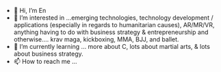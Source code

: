 - 👋 Hi, I’m En
- 👀 I’m interested in ...emerging technologies, technology development / applications (especially in regards to humanitarian causes), AR/MR/VR, anything having to do with business strategy & entrepreneurship and otherwise.... krav maga, kickboxing, MMA, BJJ, and ballet.
- 🌱 I’m currently learning ... more about C, lots about martial arts, & lots about business strategy.
- 📫 How to reach me ... 

<!---
en-ife/en-ife is a ✨ special ✨ repository because its `README.md` (this file) appears on your GitHub profile.
You can click the Preview link to take a look at your changes.
--->
